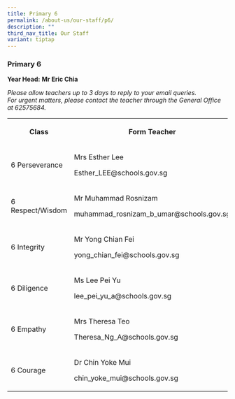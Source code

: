 ```yaml
---
title: Primary 6
permalink: /about-us/our-staff/p6/
description: ""
third_nav_title: Our Staff
variant: tiptap
---
```

<h3><strong>Primary 6</strong></h3><p><strong>Year Head:</strong>&nbsp;<strong>Mr Eric Chia</strong></p><p><em>Please allow teachers up to 3 days to reply to your email queries.</em>&nbsp;<br><em>For urgent matters, please contact the teacher through the General Office at 62575684.</em></p><table><tbody><tr><th rowspan="1" colspan="1"><p>Class</p></th><th rowspan="1" colspan="1"><p>Form Teacher</p></th><th rowspan="1" colspan="1"><p>Co-Form Teacher</p></th></tr><tr><td rowspan="1" colspan="1"><p>6 Perseverance</p></td><td rowspan="1" colspan="1"><p>Mrs Esther Lee</p><p><a rel="noopener noreferrer nofollow" target="_blank">Esther_LEE@schools.gov.sg</a></p></td><td rowspan="1" colspan="1"><p>Ms Hee Chuan Min</p><p><a rel="noopener noreferrer nofollow" target="_blank">hee_chuan_min@schools.gov.sg</a></p></td></tr><tr><td rowspan="1" colspan="1"><p>6 Respect/Wisdom</p></td><td rowspan="1" colspan="1"><p>Mr Muhammad Rosnizam</p><p><a rel="noopener noreferrer nofollow" target="_blank">muhammad_rosnizam_b_umar@schools.gov.sg</a></p></td><td rowspan="1" colspan="1"><p>Mrs June Lau</p><p><a rel="noopener noreferrer nofollow" target="_blank">chew_koo_hui@schools.gov.sg</a></p></td></tr><tr><td rowspan="1" colspan="1"><p>6 Integrity</p></td><td rowspan="1" colspan="1"><p>Mr Yong Chian Fei</p><p><a rel="noopener noreferrer nofollow" target="_blank">yong_chian_fei@schools.gov.sg</a></p></td><td rowspan="1" colspan="1"><p>Ms Wee Shu Yun, Athena</p><p><a rel="noopener noreferrer nofollow" target="_blank">athena_wee@schools.gov.sg</a></p></td></tr><tr><td rowspan="1" colspan="1"><p>6 Diligence</p></td><td rowspan="1" colspan="1"><p>Ms Lee Pei Yu</p><p><a rel="noopener noreferrer nofollow" target="_blank">lee_pei_yu_a@schools.gov.sg</a></p></td><td rowspan="1" colspan="1"><p>Mr Soh Chung Wei</p><p>&nbsp;<a rel="noopener noreferrer nofollow" target="_blank">soh_chung_wei@schools.gov.sg</a></p></td></tr><tr><td rowspan="1" colspan="1"><p>6 Empathy</p></td><td rowspan="1" colspan="1"><p>Mrs Theresa Teo</p><p><a rel="noopener noreferrer nofollow" target="_blank">Theresa_Ng_A@schools.gov.sg</a></p></td><td rowspan="1" colspan="1"><p>Mdm Thong Siong Chee</p><p><a rel="noopener noreferrer nofollow" target="_blank">thong_siong_chee@schools.gov.sg</a></p></td></tr><tr><td rowspan="1" colspan="1"><p>6 Courage</p></td><td rowspan="1" colspan="1"><p>Dr Chin Yoke Mui</p><p><a rel="noopener noreferrer nofollow" target="_blank">chin_yoke_mui@schools.gov.sg</a></p></td><td rowspan="1" colspan="1"><p>Ms <a rel="noopener noreferrer nofollow" target="_blank">Farhanah<br>farhanah_borhan@schools.gov.sg</a></p></td></tr></tbody></table><p></p>